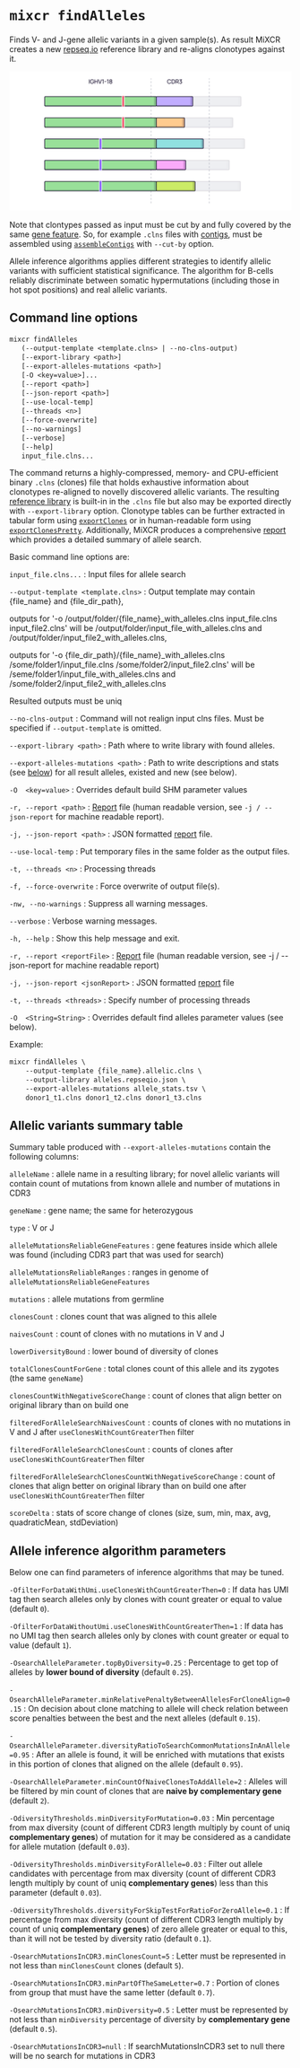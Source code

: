 # `mixcr findAlleles`

Finds V- and J-gene allelic variants in a given sample(s). As result MiXCR creates a new [repseq.io](ref-repseqio-json-format.md) reference library and re-aligns clonotypes against it.

![](pics/findAlleles.svg)

Note that clontypes passed as input must be cut by and fully covered by the same [gene feature](mixcr-assemble.md#core-assembler-parameters). So, for example `.clns` files with [contigs](overview-analysis-overview.md#contig-assemblymixcr-assemblecontigsmd), must be assembled using [`assembleContigs`](mixcr-assembleContigs.md) with `--cut-by` option.

Allele inference algorithms applies different strategies to identify allelic variants with sufficient statistical significance. The algorithm for B-cells reliably discriminate between somatic hypermutations (including those in hot spot positions) and real allelic variants.


## Command line options

```
mixcr findAlleles 
   (--output-template <template.clns> | --no-clns-output) 
   [--export-library <path>] 
   [--export-alleles-mutations <path>] 
   [-O <key=value>]... 
   [--report <path>] 
   [--json-report <path>] 
   [--use-local-temp] 
   [--threads <n>] 
   [--force-overwrite] 
   [--no-warnings] 
   [--verbose] 
   [--help] 
   input_file.clns...
```

The command returns a highly-compressed, memory- and CPU-efficient binary `.clns` (clones) file that holds exhaustive information about clonotypes re-aligned to novelly discovered allelic variants. The resulting [reference library](ref-repseqio-json-format.md) is built-in in the `.clns` file but also may be exported directly with `--export-library` option. Clonotype tables can be further extracted in tabular form using [`exportClones`](./mixcr-export.md#clonotype-tables) or in human-readable form using [`exportClonesPretty`](./mixcr-exportPretty.md#clonotypes). Additionally, MiXCR produces a comprehensive [report](./report-findAlleles.md) which provides a detailed summary of allele search.

Basic command line options are:

`input_file.clns...`
: Input files for allele search

`--output-template <template.clns>`
: Output template may contain {file_name} and {file_dir_path},

outputs for '-o /output/folder/{file_name}_with_alleles.clns input_file.clns input_file2.clns' will be /output/folder/input_file_with_alleles.clns and /output/folder/input_file2_with_alleles.clns,

outputs for '-o {file_dir_path}/{file_name}_with_alleles.clns /some/folder1/input_file.clns /some/folder2/input_file2.clns' will be /seme/folder1/input_file_with_alleles.clns and /some/folder2/input_file2_with_alleles.clns

Resulted outputs must be uniq

`--no-clns-output`
: Command will not realign input clns files. Must be specified if `--output-template` is omitted.

`--export-library <path>`
: Path where to write library with found alleles.

`--export-alleles-mutations <path>`
: Path to write descriptions and stats (see [below](#allelic-variants-summary-table)) for all result alleles, existed and new (see below).

`-O  <key=value>`
: Overrides default build SHM parameter values

`-r, --report <path>`
: [Report](./report-findAlleles.md) file (human readable version, see `-j / --json-report` for machine readable report).

`-j, --json-report <path>`
: JSON formatted [report](./report-findAlleles.md) file.

`--use-local-temp`
: Put temporary files in the same folder as the output files.

`-t, --threads <n>`
: Processing threads

`-f, --force-overwrite`
: Force overwrite of output file(s).

`-nw, --no-warnings`
: Suppress all warning messages.

`--verbose`
: Verbose warning messages.

`-h, --help`
: Show this help message and exit.

`-r, --report <reportFile>`
: [Report](./report-findAlleles.md) file (human readable version, see -j / --json-report for machine readable report)

`-j, --json-report <jsonReport>`
: JSON formatted [report](./report-findAlleles.md) file

`-t, --threads <threads>`
: Specify number of processing threads

`-O  <String=String>` 
: Overrides default find alleles parameter values (see below).


Example:
```shell
mixcr findAlleles \
    --output-template {file_name}.allelic.clns \
    --output-library alleles.repseqio.json \
    --export-alleles-mutations allele_stats.tsv \
    donor1_t1.clns donor1_t2.clns donor1_t3.clns
```

## Allelic variants summary table

Summary table produced with `--export-alleles-mutations` contain the following columns:

`alleleName`
: allele name in a resulting library; for novel allelic variants will contain count of mutations from known allele and number of mutations in CDR3

`geneName`
: gene name; the same for heterozygous

`type`
: V or J

`alleleMutationsReliableGeneFeatures`
: gene features inside which allele was found (including CDR3 part that was used for search)

`alleleMutationsReliableRanges`
: ranges in genome of `alleleMutationsReliableGeneFeatures`

`mutations`
: allele mutations from germline

`clonesCount`
: clones count that was aligned to this allele

`naivesCount`
: count of clones with no mutations in V and J

`lowerDiversityBound`
: lower bound of diversity of clones

`totalClonesCountForGene`
: total clones count of this allele and its zygotes (the same `geneName`)

`clonesCountWithNegativeScoreChange`
: count of clones that align better on original library than on build one

`filteredForAlleleSearchNaivesCount`
: counts of clones with no mutations in V and J after `useClonesWithCountGreaterThen` filter

`filteredForAlleleSearchClonesCount`
: counts of clones after `useClonesWithCountGreaterThen` filter

`filteredForAlleleSearchClonesCountWithNegativeScoreChange`
: count of clones that align better on original library than on build one after `useClonesWithCountGreaterThen` filter

`scoreDelta`
: stats of score change of clones (size, sum, min, max, avg, quadraticMean, stdDeviation)


## Allele inference algorithm parameters

Below one can find parameters of inference algorithms that may be tuned.

`-OfilterForDataWithUmi.useClonesWithCountGreaterThen=0`
: If data has UMI tag then search alleles only by clones with count greater or equal to value (default `0`).

`-OfilterForDataWithoutUmi.useClonesWithCountGreaterThen=1`
: If data has no UMI tag then search alleles only by clones with count greater or equal to value (default `1`).

`-OsearchAlleleParameter.topByDiversity=0.25`
: Percentage to get top of alleles by **lower bound of diversity** (default `0.25`).

`-OsearchAlleleParameter.minRelativePenaltyBetweenAllelesForCloneAlign=0.15`
: On decision about clone matching to allele will check relation between score penalties between the best and the next alleles (default `0.15`).

`-OsearchAlleleParameter.diversityRatioToSearchCommonMutationsInAnAllele=0.95`
: After an allele is found, it will be enriched with mutations that exists in this portion of clones that aligned on the allele (default `0.95`).

`-OsearchAlleleParameter.minCountOfNaiveClonesToAddAllele=2`
: Alleles will be filtered by min count of clones that are **naive by complementary gene** (default `2`).

`-OdiversityThresholds.minDiversityForMutation=0.03`
: Min percentage from max diversity (count of different CDR3 length multiply by count of uniq **complementary genes**) of mutation for it may be considered as a candidate for allele mutation (default `0.03`).

`-OdiversityThresholds.minDiversityForAllele=0.03`
: Filter out allele candidates with percentage from max diversity (count of different CDR3 length multiply by count of uniq **complementary genes**) less than this parameter (default `0.03`).

`-OdiversityThresholds.diversityForSkipTestForRatioForZeroAllele=0.1`
: If percentage from max diversity (count of different CDR3 length multiply by count of uniq **complementary genes**) of zero allele greater or equal to this, than it will not be tested by diversity ratio (default `0.1`).

`-OsearchMutationsInCDR3.minClonesCount=5`
: Letter must be represented in not less than `minClonesCount` clones (default `5`).

`-OsearchMutationsInCDR3.minPartOfTheSameLetter=0.7`
: Portion of clones from group that must have the same letter (default `0.7`).

`-OsearchMutationsInCDR3.minDiversity=0.5`
: Letter must be represented by not less than `minDiversity` percentage of diversity by **complementary gene** (default `0.5`).

`-OsearchMutationsInCDR3=null`
: If searchMutationsInCDR3 set to null there will be no search for mutations in CDR3
